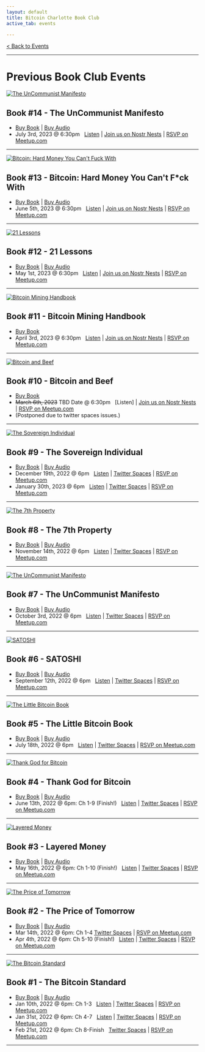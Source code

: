 ```yaml
---
layout: default
title: Bitcoin Charlotte Book Club
active_tab: events

---
```


[< Back to Events](/events)

<!-- # Bitcoin Charlotte Book Club -->



<!-- 
<div class="book cleanbook">
    <a href="https://www.amazon.com/Fiat-Standard-Slavery-Alternative-Civilization/dp/1544526474/?tag=bitcoincharlo-20" target="_blank"><img src="/assets/img/posts/bookclub/Book15.jpg" alt="The Fiat Standard" title="The Fiat Standard"/></a>
</div>

## Book #15 - The Fiat Standard
* [Buy Book](https://www.amazon.com/Fiat-Standard-Slavery-Alternative-Civilization/dp/1544526474/?tag=bitcoincharlo-20) | [Buy Audio](https://www.audible.com/pd/The-Fiat-Standard-Audiobook/B09VVCK4RY?qid=1676312876&sr=1-1&ref=a_search_c3_lProduct_1_1&pf_rd_p=83218cca-c308-412f-bfcf-90198b687a2f&pf_rd_r=S6DRGKK298XHZHAD1156&pageLoadId=iJoDg7ausHq3S4Iw&creativeId=0d6f6720-f41c-457e-a42b-8c8dceb62f2c)
* August 7th, 2023 @ 6:30pm &nbsp; [Join us on Nostr Nests](https://nostrnests.com/mivmq9) | [RSVP on Meetup.com]()

---

<div class="book cleanbook">
    <a href="https://www.amazon.com/Bitcoin-Clarity-Complete-Beginners-Understanding/dp/1733871209/?tag=bitcoincharlo-20" target="_blank"><img src="/assets/img/posts/bookclub/Book16.jpg" alt="Bitcoin Clarity" title="Bitcoin Clarity"/></a>
</div>

## Book #16 - Bitcoin Clarity
* [Buy Book](https://www.amazon.com/Bitcoin-Clarity-Complete-Beginners-Understanding/dp/1733871209/?tag=bitcoincharlo-20) | [Buy Audio](https://www.audible.com/pd/Bitcoin-Clarity-The-Complete-Beginners-Guide-to-Understanding-Audiobook/B08TTKJKGB?qid=1676312896&sr=1-1&ref=a_search_c3_lProduct_1_1&pf_rd_p=83218cca-c308-412f-bfcf-90198b687a2f&pf_rd_r=PD4ZVPHF8YNQCX0JBWSF&pageLoadId=f7us92pL0kshZOMu&creativeId=0d6f6720-f41c-457e-a42b-8c8dceb62f2c)
* September 4th, 2023 @ 6:30pm &nbsp; [Join us on Nostr Nests](https://nostrnests.com/q90601) | [RSVP on Meetup.com](https://www.meetup.com/bitcoincharlotte/events/crnhbtyfcmbgb/)

---
<div class="book cleanbook">
    <a href="https://www.amazon.com/Bullish-Case-Bitcoin-Vijay-Boyapati/dp/1737204118/?tag=bitcoincharlo-20" target="_blank"><img src="/assets/img/posts/bookclub/Book17.jpg" alt="The Bullish Case for Bitcoin" title="The Bullish Case for Bitcoin"/></a>
</div>

## Book #17 - The Bullish Case for Bitcoin
* [Buy Book](https://www.amazon.com/Bullish-Case-Bitcoin-Vijay-Boyapati/dp/1737204118/?tag=bitcoincharlo-20) | [Buy Audio](https://www.audible.com/search?keywords=The+Bullish+Case+for+Bitcoin&ref-override=a_pd_Bitcoi_t1_header_search&k=The+Bullish+Case+for+Bitcoin&crid=2584FGJTPPCY0&sprefix=the+bullish+case+for+bitcoin%2Cna-audible-us%2C61&i=na-audible-us&url=search-alias%3Dna-audible-us&ref=nb_sb_noss_2)
* October 2nd, 2023 @ 6:30pm &nbsp; [Join us on Nostr Nests](https://nostrnests.com/g53i3z) | [RSVP on Meetup.com](https://www.meetup.com/bitcoincharlotte/events/crnhbtyfcnbdb/)

---

<div class="book cleanbook">
    <a href="https://www.amazon.com/SATOSHI-R-D-BOSKOVIC/dp/B096TRSTSY/?tag=bitcoincharlo-20" target="_blank"><img src="/assets/img/posts/bookclub/Book6.jpg" alt="SATOSHI" title="SATOSHI"/></a>
</div>

## Book #18 - SATOSHI
* [Buy Book](https://www.amazon.com/SATOSHI-R-D-BOSKOVIC/dp/B096TRSTSY/?tag=bitcoincharlo-20)
* November 6th, 2023 @ 6:30pm &nbsp; [Join us on Nostr Nests](https://nostrnests.com/crhf19) | [RSVP on Meetup.com](https://www.meetup.com/bitcoincharlotte/events/crnhbtyfcpbjb/)

---

<div class="book cleanbook">
    <a href="https://www.amazon.com/Magic-Internet-Money-About-Bitcoin/dp/1777128404/?tag=bitcoincharlo-20" target="_blank"><img src="/assets/img/posts/bookclub/Book19.jpg" alt="Magic Internet Money" title="Magic Internet Money"/></a>
</div>

## Book #19 - Magic Internet Money
* [Buy Book](https://www.amazon.com/Magic-Internet-Money-About-Bitcoin/dp/1777128404/?tag=bitcoincharlo-20) | [Buy Audio](https://www.audible.com/pd/Magic-Internet-Money-Audiobook/B0BCH5FPWX?qid=1676312950&sr=1-1&ref=a_search_c3_lProduct_1_1&pf_rd_p=83218cca-c308-412f-bfcf-90198b687a2f&pf_rd_r=N863F2P4GEWN18HH3ABQ&pageLoadId=lTBIdubA5ScGOqCZ&creativeId=0d6f6720-f41c-457e-a42b-8c8dceb62f2c)
* December 4th, 2023 @ 6:30pm &nbsp; [Join us on Nostr Nests](https://nostrnests.com/rajcsj) | [RSVP on Meetup.com](https://www.meetup.com/bitcoincharlotte/events/crnhbtyfcqbgb/)

---

<div class="book cleanbook">
    <a href="https://www.amazon.com/Fourth-Turning-American-Prophecy-Rendezvous/dp/0767900464/?tag=bitcoincharlo-20" target="_blank"><img src="/assets/img/posts/bookclub/Book20.jpg" alt="The Fourth Turning" title="The Fourth Turning"/></a>
</div>

## Book #20 - The Fourth Turning
* [Buy Book](https://www.amazon.com/Fourth-Turning-American-Prophecy-Rendezvous/dp/0767900464/?tag=bitcoincharlo-20) | [Buy Audio](https://www.audible.com/pd/The-Fourth-Turning-Audiobook/B002UZN3YI?qid=1676312965&sr=1-1&ref=a_search_c3_lProduct_1_1&pf_rd_p=83218cca-c308-412f-bfcf-90198b687a2f&pf_rd_r=Y31GDPD2BEB4GMY7ETEW&pageLoadId=Z6hAqCEchmvkUc2s&creativeId=0d6f6720-f41c-457e-a42b-8c8dceb62f2c)
* February 4th, 2024 @ 6:30pm &nbsp; [Join us on Nostr Nests](https://nostrnests.com/hyvahk) | [RSVP on Meetup.com](https://www.meetup.com/bitcoincharlotte/events/crnhbtygcdbhb/)
 -->

 
---

<!--

<div class="book">
    <a href="https://www.amazon.com/Blocksize-War-controls-Bitcoins-protocol/dp/B08YQMC2WM/?tag=bitcoincharlo-20" target="_blank"><img src="/assets/img/posts/BookBook9.jpg" alt="The Blocksize Wars" title="The Blocksize Wars"/></a>
</div>

## Book #9 - The Blocksize Wars
* [Buy Book](https://www.amazon.com/Blocksize-War-controls-Bitcoins-protocol/dp/B08YQMC2WM/?tag=bitcoincharlo-20) | [Buy Audio](https://www.audible.com/pd/The-Blocksize-War-Audiobook/B096CNVVQC)
* December 19th, 2022 @ 6pm &nbsp; [Listen] | [Twitter Spaces] | [RSVP on Meetup.com](https://www.meetup.com/bitcoincharlotte/events/)

--- -->

# Previous Book Club Events

<div class="book cleanbook">
    <a href="https://www.amazon.com/UnCommunist-Manifesto-Message-Responsibility-Liberty/dp/B0B8BRL3RP/?tag=bitcoincharlo-20" target="_blank"><img src="/assets/img/posts/bookclub/Book7.jpg" alt="The UnCommunist Manifesto" title="The UnCommunist Manifesto"/></a>
</div>

## Book #14 - The UnCommunist Manifesto
* [Buy Book](https://www.amazon.com/UnCommunist-Manifesto-Message-Responsibility-Liberty/dp/B0B8BRL3RP/?tag=bitcoincharlo-20) | [Buy Audio](https://www.audible.com/pd/The-UNcommunist-Manifesto-with-Mark-Moss-Aleks-Svetski-Podcast/B0B81S4F5Q)
* July 3rd, 2023 @ 6:30pm &nbsp; [Listen](https://drive.google.com/file/d/1WP9QJh_eiQU4NIpVgm9MIhfpmKpuROvg/view?usp=drive_link) | [Join us on Nostr Nests](https://nostrnests.com/2jut1i) | [RSVP on Meetup.com](https://www.meetup.com/bitcoincharlotte/events/crnhbtyfckbfb/)

---

<div class="book cleanbook">
    <a href="https://www.amazon.com/Bitcoin-bitcoin-global-reserve-currency/dp/1838318402/ref=tmm_pap_swatch_0?_encoding=UTF8&qid=1672106445&sr=1-1/?tag=bitcoincharlo-20" target="_blank"><img src="/assets/img/posts/bookclub/Book13.jpg" alt="Bitcoin: Hard Money You Can't Fuck With" title="Bitcoin: Hard Money You Can't Fuck With"/></a>
</div>

## Book #13 - Bitcoin: Hard Money You Can't F\*ck With
* [Buy Book](https://www.amazon.com/Bitcoin-bitcoin-global-reserve-currency/dp/1838318402/ref=tmm_pap_swatch_0?_encoding=UTF8&qid=1672106445&sr=1-1/?tag=bitcoincharlo-20) | [Buy Audio](https://www.audible.com/pd/Bitcoin-Hard-Money-You-Cant-F-ck-With-Audiobook/B08VBV2PP2?qid=1676312843&sr=1-1&ref=a_search_c3_lProduct_1_1&pf_rd_p=83218cca-c308-412f-bfcf-90198b687a2f&pf_rd_r=5YZQ42Y586WJRD0QMWN2&pageLoadId=JYvU4FfD4HvnLgt4&creativeId=0d6f6720-f41c-457e-a42b-8c8dceb62f2c)
* June 5th, 2023 @ 6:30pm &nbsp; [Listen](https://drive.google.com/file/d/1sF2tnoKOxI871ADA4geIcdjL9ICwNQhH/view?usp=drive_link) | [Join us on Nostr Nests](https://nostrnests.com/tt8nf9) | [RSVP on Meetup.com](https://www.meetup.com/bitcoincharlotte/events/crnhbtyfcjbhb/)

---

<div class="book cleanbook">
    <a href="https://www.amazon.com/21-Lessons-Learned-Falling-Bitcoin/dp/1697526349/?tag=bitcoincharlo-20" target="_blank"><img src="/assets/img/posts/bookclub/Book12.jpg" alt="21 Lessons" title="21 Lessons"/></a>
</div>

## Book #12 - 21 Lessons
* [Buy Book](https://www.amazon.com/21-Lessons-Learned-Falling-Bitcoin/dp/1697526349/?tag=bitcoincharlo-20) | [Buy Audio](https://www.audible.com/pd/21-Lessons-What-Ive-Learned-from-Falling-Down-the-Bitcoin-Rabbit-Hole-Audiobook/B088C1DK58?qid=1660307416&sr=1-3&ref=a_search_c3_lProduct_1_3&pf_rd_p=83218cca-c308-412f-bfcf-90198b687a2f&pf_rd_r=B905DWC89AWSHMM7T59C)
* May 1st, 2023 @ 6:30pm &nbsp; [Listen](https://drive.google.com/file/d/1MuM5h0XqDAnogAPQHMhtVLEjrAz7HDP9/view?usp=share_link) | [Join us on Nostr Nests](https://nostrnests.com/fvf4cw) | [RSVP on Meetup.com](https://www.meetup.com/bitcoincharlotte/events/crnhbtyfchbcb/)

---

<div class="book cleanbook">
    <a href="https://braiins.com/books/bitcoin-mining-handbook" target="_blank"><img src="/assets/img/posts/bookclub/Book11.jpg" alt="Bitcoin Mining Handbook" title="Bitcoin Mining Handbook"/></a>
</div>

## Book #11 - Bitcoin Mining Handbook
* [Buy Book](https://braiins.com/books/bitcoin-mining-handbook)
* April 3rd, 2023 @ 6:30pm &nbsp; [Listen](https://drive.google.com/file/d/181XhZ4ldyjFLP93LeG-3DwJy5_JIGr5S/view?usp=share_link) | [Join us on Nostr Nests](https://nostrnests.com/g7377a) | [RSVP on Meetup.com](https://www.meetup.com/bitcoincharlotte/events/crnhbtyfcgbfb/)

---

<div class="book cleanbook">
    <a href="https://www.amazon.com/Bitcoin-Beef-Criticisms-Similarities-Decentralization/dp/B09W799F5F/?tag=bitcoincharlo-20" target="_blank"><img src="/assets/img/posts/bookclub/Book10.jpg" alt="Bitcoin and Beef" title="Bitcoin and Beef"/></a>
</div>

## Book #10 - Bitcoin and Beef
* [Buy Book](https://www.amazon.com/Bitcoin-Beef-Criticisms-Similarities-Decentralization/dp/B09W799F5F/?tag=bitcoincharlo-20)
* <s>March 6th, 2023</s> TBD Date @ 6:30pm &nbsp; [Listen] | [Join us on Nostr Nests](https://nostrnests.com/bakghc) | [RSVP on Meetup.com](https://www.meetup.com/bitcoincharlotte/events/crnhbtyfcfbjb/)
* (Postponed due to twitter spaces issues.)

---

<div class="book cleanbook">
    <a href="https://www.amazon.com/Sovereign-Individual-Mastering-Transition-Information/dp/0684832720/?tag=bitcoincharlo-20" target="_blank"><img src="/assets/img/posts/bookclub/Book9.jpg" alt="The Sovereign Individual" title="The Sovereign Individual"/></a>
</div>

## Book #9 - The Sovereign Individual
* [Buy Book](https://www.amazon.com/Sovereign-Individual-Mastering-Transition-Information/dp/0684832720/?tag=bitcoincharlo-20) | [Buy Audio](https://www.audible.com/pd/The-Sovereign-Individual-Audiobook/1797103385)
* December 19th, 2022 @ 6pm &nbsp; [Listen](https://drive.google.com/file/d/18UqoJRm0F8bfm52F6QPyfqFp46Hbth3G/view?usp=sharing) | [Twitter Spaces](https://twitter.com/Bitcoin_CLT/status/1615032322675585024?s=20&t=yfHzpFBlqr-_co94PE2ANw) | [RSVP on Meetup.com](https://www.meetup.com/bitcoincharlotte/events/)
* January 30th, 2023 @ 6pm &nbsp; [Listen](https://drive.google.com/file/d/1Lghs2slCsqNfF8bpj9mi3MLI87h0SXCj/view?usp=sharing) | [Twitter Spaces](https://twitter.com/Bitcoin_CLT/status/1620203104519221249?s=20&t=yfHzpFBlqr-_co94PE2ANw) | [RSVP on Meetup.com](https://www.meetup.com/bitcoincharlotte/events/)

---

<div class="book">
    <a href="https://www.amazon.com/7th-Property-Bitcoin-Monetary-Revolution/dp/0578902621/?tag=bitcoincharlo-20" target="_blank"><img src="/assets/img/posts/BookBook8.jpg" alt="The 7th Property" title="The 7th Property"/></a>
</div>

## Book #8 - The 7th Property
* [Buy Book](https://www.amazon.com/7th-Property-Bitcoin-Monetary-Revolution/dp/0578902621/?tag=bitcoincharlo-20) | [Buy Audio](https://www.audible.com/pd/The-7th-Property-Audiobook/B09N9VWMGW)
* November 14th, 2022 @ 6pm &nbsp; [Listen](https://drive.google.com/file/d/1gp9fMDiw0_1cfewsStZZFwBpIfUcfaQM/view?usp=share_link) | [Twitter Spaces](https://twitter.com/i/spaces/1OdJrzdowbXJX?s=20) | [RSVP on Meetup.com](https://www.meetup.com/bitcoincharlotte/events/)

---

<div class="book">
    <a href="https://www.amazon.com/UnCommunist-Manifesto-Message-Responsibility-Liberty/dp/B0B8BRL3RP/?tag=bitcoincharlo-20" target="_blank"><img src="/assets/img/posts/BookBook7.jpg" alt="The UnCommunist Manifesto" title="The UnCommunist Manifesto"/></a>
</div>

## Book #7 - The UnCommunist Manifesto
* [Buy Book](https://www.amazon.com/UnCommunist-Manifesto-Message-Responsibility-Liberty/dp/B0B8BRL3RP/?tag=bitcoincharlo-20) | [Buy Audio](https://www.audible.com/pd/The-UNcommunist-Manifesto-with-Mark-Moss-Aleks-Svetski-Podcast/B0B81S4F5Q)
* October 3rd, 2022 @ 6pm &nbsp; [Listen](https://drive.google.com/file/d/1LEbxHSBliLbi3j2WIeKIRiPdGUuKSDyO/view?usp=sharing) | [Twitter Spaces](https://twitter.com/i/spaces/1LyxBqPEvWLJN?s=20) | [RSVP on Meetup.com](https://www.meetup.com/bitcoincharlotte/events/)

---

<div class="book">
    <a href="https://www.amazon.com/SATOSHI-R-D-BOSKOVIC/dp/B096TRSTSY/?tag=bitcoincharlo-20" target="_blank"><img src="/assets/img/posts/BookBook6.jpg" alt="SATOSHI" title="SATOSHI"/></a>
</div>

## Book #6 - SATOSHI
* [Buy Book](https://www.amazon.com/SATOSHI-R-D-BOSKOVIC/dp/B096TRSTSY/?tag=bitcoincharlo-20) | [Buy Audio]()
* September 12th, 2022 @ 6pm &nbsp; [Listen](https://drive.google.com/file/d/1NWHr25MxBz0WzJHr1k3q94ClmQmtYVvW/view?usp=sharing) | [Twitter Spaces](https://twitter.com/i/spaces/1PlKQpvqvDYxE?s=20) | [RSVP on Meetup.com](https://www.meetup.com/bitcoincharlotte/events/)

---

<div class="book">
    <a href="https://www.amazon.com/Little-Bitcoin-Book-Matters-Finances/dp/1641990503/?tag=bitcoincharlo-20" target="_blank"><img src="/assets/img/posts/BookBook5.jpg" alt="The Little Bitcoin Book" title="The Little Bitcoin Book"/></a>
</div>

## Book #5 - The Little Bitcoin Book
* [Buy Book](https://www.amazon.com/Little-Bitcoin-Book-Matters-Finances/dp/1641990503/?tag=bitcoincharlo-20) | [Buy Audio](https://www.audible.com/pd/The-Little-Bitcoin-Book-Audiobook/B081QTRNNX)
* July 18th, 2022 @ 6pm &nbsp; [Listen](https://drive.google.com/file/d/18C-o9_BW7SyhLdmHwAhV41ZO5kf12WDC/view?usp=sharing) | [Twitter Spaces](https://twitter.com/i/spaces/1yNGaYWbPyEGj?s=20) | [RSVP on Meetup.com](https://www.meetup.com/bitcoincharlotte/events/286893754/)

---

<div class="book">
    <a href="https://www.amazon.com/Thank-God-Bitcoin-Corruption-Redemption/dp/1641991267/?tag=bitcoincharlo-20" target="_blank"><img src="/assets/img/posts/BookBook4.jpg" alt="Thank God for Bitcoin" title="Thank God for Bitcoin"/></a>
</div>

## Book #4 - Thank God for Bitcoin
* [Buy Book](https://www.amazon.com/Thank-God-Bitcoin-Corruption-Redemption/dp/1641991267/?tag=bitcoincharlo-20) | [Buy Audio](https://www.audible.com/pd/Thank-God-for-Bitcoin-Audiobook/B08ZYW4FJH)
* June 13th, 2022 @ 6pm: Ch 1-9 (Finish!) &nbsp; [Listen](https://drive.google.com/file/d/1mXjnDrPywA9tFVkU314L85gDNOBNgEc8/view?usp=sharing) | [Twitter Spaces](https://twitter.com/i/spaces/1ypKdEBRBbvGW?s=20) | [RSVP on Meetup.com](https://www.meetup.com/BitcoinCharlotte/events/285673356/)

---

<div class="book">
    <a href="https://www.amazon.com/gp/product/1736110527/?tag=bitcoincharlo-20" target="_blank"><img src="/assets/img/posts/BookBook3.jpg" alt="Layered Money" title="Layered Money"/></a>
</div>

## Book #3 - Layered Money
* [Buy Book](https://www.amazon.com/gp/product/1736110527/?tag=bitcoincharlo-20) | [Buy Audio](https://www.audible.com/pd/Layered-Money-Audiobook/B091D5R2SB)
* May 16th, 2022 @ 6pm: Ch 1-10 (Finish!) &nbsp; [Listen](https://drive.google.com/file/d/1mcu4KZ-eCwJJ2UesmoFWjYisvY6D6zfK/view?usp=sharing) | [Twitter Spaces](https://twitter.com/i/spaces/1lPKqmkWmNPKb?s=20) | [RSVP on Meetup.com](https://www.meetup.com/BitcoinCharlotte/events/285392542/)

---

<div class="book">
    <a href="https://www.amazon.com/gp/product/1999257405/?tag=bitcoincharlo-20" target="_blank"><img src="/assets/img/posts/BookBook2.jpg" alt="The Price of Tomorrow" title="The Price of Tomorrow"/></a>
</div>

## Book #2 - The Price of Tomorrow
* [Buy Book](https://www.amazon.com/gp/product/1999257405/?tag=bitcoincharlo-20) | [Buy Audio](https://www.audible.com/pd/The-Price-of-Tomorrow-Audiobook/B08724Y81K)
* Mar 14th, 2022 @ 6pm: Ch 1-4  [Twitter Spaces](https://twitter.com/i/spaces/1ynJOZNWwmvGR) | [RSVP on Meetup.com](https://www.meetup.com/BitcoinCharlotte/events/284205898/)
* Apr 4th, 2022 @ 6pm: Ch 5-10 (Finish!) &nbsp; [Listen](https://drive.google.com/file/d/1Ka0BCjYDcGQAMeMDC69pGTVo4gtLeizl/view?usp=sharing) | [Twitter Spaces](https://twitter.com/i/spaces/1OwGWzAvwlWKQ) | [RSVP on Meetup.com](https://www.meetup.com/BitcoinCharlotte/events/284205913/)

---

<div class="book">
    <a href="https://www.amazon.com/gp/product/1119473861/?tag=bitcoincharlo-20" target="_blank"><img src="/assets/img/posts/Book1.jpg" alt="The Bitcoin Standard" title="The Bitcoin Standard"/></a>
</div>

## Book #1 - The Bitcoin Standard
* [Buy Book](https://www.amazon.com/gp/product/1119473861/?tag=bitcoincharlo-20) | [Buy Audio](https://www.audible.com/pd/The-Bitcoin-Standard-Audiobook/B07D7ZRKLJ)
* Jan 10th, 2022 @ 6pm: Ch 1-3  &nbsp; [Listen](https://drive.google.com/file/d/124lW7Uq2G85lUj6sWwN-8X8ddEBelwXn/view?usp=sharing) | [Twitter Spaces](https://twitter.com/i/spaces/1MYxNnQoWmvxw) | [RSVP on Meetup.com](https://www.meetup.com/BitcoinCharlotte/events/282872181/)
* Jan 31st, 2022 @ 6pm: Ch 4-7 &nbsp; [Listen](https://drive.google.com/file/d/1iy4tjZ6PkkmMmPoOHz-m-3kUx7xYWZGI/view?usp=sharing) | [Twitter Spaces](https://twitter.com/i/spaces/1OyJADnDPjWGb) | [RSVP on Meetup.com](https://www.meetup.com/BitcoinCharlotte/events/282960926/)
* Feb 21st, 2022 @ 6pm: Ch 8-Finish &nbsp; [Twitter Spaces](https://twitter.com/i/spaces/1ynKOZkzXRrxR) | [RSVP on Meetup.com](https://www.meetup.com/BitcoinCharlotte/events/282960956/)

---